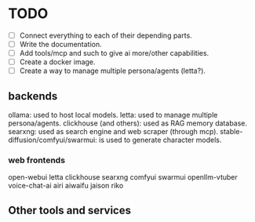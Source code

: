 # TODO

- [ ] Connect everything to each of their depending parts.
- [ ] Write the documentation.
- [ ] Add tools/mcp and such to give ai more/other capabilities.
- [ ] Create a docker image.
- [ ] Create a way to manage multiple persona/agents (letta?).

## backends

ollama: used to host local models.
letta: used to manage multiple persona/agents.
clickhouse (and others): used as RAG memory database.
searxng: used as search engine and web scraper (through mcp).
stable-diffusion/comfyui/swarmui: is used to generate character models.

### web frontends

open-webui
letta
clickhouse
searxng
comfyui
swarmui
openllm-vtuber
voice-chat-ai
airi
aiwaifu
jaison
riko

## Other tools and services


